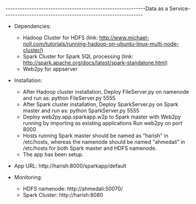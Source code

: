 -----------------------------------------------------------Data as a Service-----------------------------------------------------------
- Dependencies:
	- Hadoop Cluster for HDFS (link: http://www.michael-noll.com/tutorials/running-hadoop-on-ubuntu-linux-multi-node-cluster/)
	- Spark Cluster for Spark SQL processing (link: http://spark.apache.org/docs/latest/spark-standalone.html)
	- Web2py for appserver
- Installation:
	- After Hadoop cluster installation, Deploy FileServer.py on namenode and run as:
		python FileServer.py 5555
	- After Spark cluster installation, Deploy SparkServer.py on Spark master and run as:
		python SparkServer.py 5555
	- Deploy web2py.app.sparkapp.w2p to Spark master with Web2py running by importing as existing applications
		Run web2py on port 8000
	- Hosts running Spark master should be named as "harish" in /etc/hosts, whereas the namenode should be named "ahmedali" in /etc/hosts for both Spark master and HDFS namenode.
	- The app has been setup.

- App URL: http://harish:8000/sparkapp/default
- Monitoring:
	- HDFS namenode: http://ahmedali:50070/
	- Spark Cluster: http://harish:8080
	

